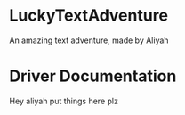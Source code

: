 # LuckyTextAdventure
An amazing text adventure, made by Aliyah

# Driver Documentation
Hey aliyah put things here plz